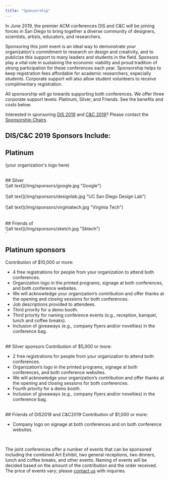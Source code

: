 ```yaml
---
title: "Sponsorship"
---
```


In June 2019, the premier ACM conferences DIS and C&C will be joining forces in San Diego to bring together a diverse community of designers, scientists, artists, educators, and researchers.

Sponsoring this joint event is an ideal way to demonstrate your organization's commitment to research on design and creativity, and to publicize this support to many leaders and students in the field. Sponsors play a vital role in sustaining the economic viability and proud tradition of strong participation for these conferences each year. Sponsorship helps to keep registration fees affordable for academic researchers, especially students. Corporate support will also allow student volunteers to receive complimentary registration.

All sponsorship will go towards supporting both conferences. We offer three corporate support levels: Platinum, Silver, and Friends. See the benefits and costs below. </br>

Interested in sponsoring [DIS 2019](https://dis2019.com) and [C&C 2019](http://cc.acm.org/2019/sponsor.php)? Please contact the [Sponsorship Chairs](mailto:sponsor2019@cc.acm.org).


## DIS/C&C 2019 Sponsors Include: 
                                         
## Platinum </br>
(your organization's logo here)

</br>
## Silver </br>
![alt text](/img/sponsors/google.jpg "Google") </br> </br> 
![alt text](/img/sponsors/designlab.jpg "UC San Diego Design Lab") </br> </br> 
![alt text](/img/sponsors/virginiatech.jpg "Virginia Tech") </br> </br> 

</br>
## Friends of </br>
 ![alt text](/img/sponsors/sketch.jpg "Sktech") </br>`   


</br>

## Platinum sponsors 
Contribution of $10,000 or more:

- 4 free registrations for people from your organization to attend both conferences.
- Organization logo in the printed programs, signage at both conferences, and both conference websites.
- We will acknowledge your organization’s contribution and offer thanks at the opening and closing sessions for both conferences.
- Job descriptions provided to attendees.
- Third priority for a demo booth.
- Third priority for naming conference events (e.g., reception, banquet, lunch and coffee breaks).
- Inclusion of giveaways (e.g., company flyers and/or novelties) in the conference bag.

</br>
## Silver sponsors
Contribution of $5,000 or more:

- 2 free registrations for people from your organization to attend both conferences.
- Organization’s logo in the printed programs, signage at both conferences, and both conference websites.
- We will acknowledge your organization’s contribution and offer thanks at the opening and closing sessions for both conferences.
- Fourth priority for a demo booth.
- Inclusion of giveaways (e.g., company flyers and/or novelties) in the conference bag.

</br>
## Friends of DIS2019 and C&C2019
Contribution of $1,000 or more:

- Company logo on signage at both conferences and on both conference websites.

</br>

The joint conferences offer a number of events that can be sponsored including the combined Art Exhibit, two general receptions, two dinners, lunch and coffee breaks, and other events. Naming of events will be decided based on the amount of the contribution and the order received. The price of events vary; please [contact us](mailto:sponsor2019@cc.cam.org) with inquiries.
